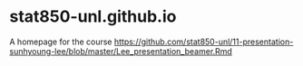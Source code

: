 # stat850-unl.github.io
A homepage for the course
https://github.com/stat850-unl/11-presentation-sunhyoung-lee/blob/master/Lee_presentation_beamer.Rmd
